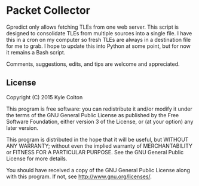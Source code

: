 # Packet Collector

Gpredict only allows fetching TLEs from one web server. This script is designed to consolidate TLEs from multiple sources into a single file. I have this in a cron on my computer so fresh TLEs are always in a destination file for me to grab. I hope to update this into Python at some point, but for now it remains a Bash script.

Comments, suggestions, edits, and tips are welcome and appreciated.

## License

Copyright (C) 2015  Kyle Colton

This program is free software: you can redistribute it and/or modify it under the terms of the GNU General Public License as published by the Free Software Foundation, either version 3 of the License, or (at your option) any later version.

This program is distributed in the hope that it will be useful, but WITHOUT ANY WARRANTY; without even the implied warranty of MERCHANTABILITY or FITNESS FOR A PARTICULAR PURPOSE.  See the GNU General Public License for more details.

You should have received a copy of the GNU General Public License along with this program.  If not, see <http://www.gnu.org/licenses/>.

